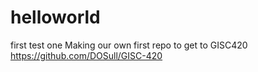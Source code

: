 # helloworld
first test one
Making our own first repo
to get to GISC420 https://github.com/DOSull/GISC-420
